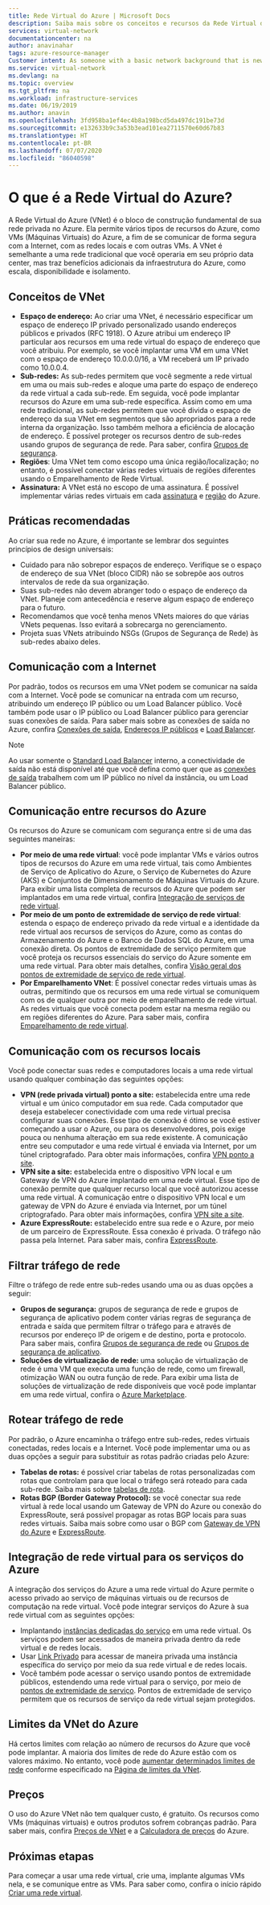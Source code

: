 ```yaml
---
title: Rede Virtual do Azure | Microsoft Docs
description: Saiba mais sobre os conceitos e recursos da Rede Virtual do Azure.
services: virtual-network
documentationcenter: na
author: anavinahar
tags: azure-resource-manager
Customer intent: As someone with a basic network background that is new to Azure, I want to understand the capabilities of Azure Virtual Network, so that my Azure resources such as VMs, can securely communicate with each other, the internet, and my on-premises resources.
ms.service: virtual-network
ms.devlang: na
ms.topic: overview
ms.tgt_pltfrm: na
ms.workload: infrastructure-services
ms.date: 06/19/2019
ms.author: anavin
ms.openlocfilehash: 3fd958ba1ef4ec4b8a198bcd5da497dc191be73d
ms.sourcegitcommit: e132633b9c3a53b3ead101ea2711570e60d67b83
ms.translationtype: HT
ms.contentlocale: pt-BR
ms.lasthandoff: 07/07/2020
ms.locfileid: "86040598"
---
```

# <a name="what-is-azure-virtual-network"></a>O que é a Rede Virtual do Azure?

A Rede Virtual do Azure (VNet) é o bloco de construção fundamental de sua rede privada no Azure. Ela permite vários tipos de recursos do Azure, como VMs (Máquinas Virtuais) do Azure, a fim de se comunicar de forma segura com a Internet, com as redes locais e com outras VMs. A VNet é semelhante a uma rede tradicional que você operaria em seu próprio data center, mas traz benefícios adicionais da infraestrutura do Azure, como escala, disponibilidade e isolamento.

## <a name="vnet-concepts"></a>Conceitos de VNet

- **Espaço de endereço:** Ao criar uma VNet, é necessário especificar um espaço de endereço IP privado personalizado usando endereços públicos e privados (RFC 1918). O Azure atribui um endereço IP particular aos recursos em uma rede virtual do espaço de endereço que você atribuiu. Por exemplo, se você implantar uma VM em uma VNet com o espaço de endereço 10.0.0.0/16, a VM receberá um IP privado como 10.0.0.4.
- **Sub-redes:** As sub-redes permitem que você segmente a rede virtual em uma ou mais sub-redes e aloque uma parte do espaço de endereço da rede virtual a cada sub-rede. Em seguida, você pode implantar recursos do Azure em uma sub-rede específica. Assim como em uma rede tradicional, as sub-redes permitem que você divida o espaço de endereço da sua VNet em segmentos que são apropriados para a rede interna da organização. Isso também melhora a eficiência de alocação de endereço. É possível proteger os recursos dentro de sub-redes usando grupos de segurança de rede. Para saber, confira [Grupos de segurança](security-overview.md).
- **Regiões**: Uma VNet tem como escopo uma única região/localização; no entanto, é possível conectar várias redes virtuais de regiões diferentes usando o Emparelhamento de Rede Virtual.
- **Assinatura:** A VNet está no escopo de uma assinatura. É possível implementar várias redes virtuais em cada [assinatura](../azure-glossary-cloud-terminology.md?toc=%2fazure%2fvirtual-network%2ftoc.json#subscription) e [região](../azure-glossary-cloud-terminology.md?toc=%2fazure%2fvirtual-network%2ftoc.json#region) do Azure.

## <a name="best-practices"></a>Práticas recomendadas

Ao criar sua rede no Azure, é importante se lembrar dos seguintes princípios de design universais:

- Cuidado para não sobrepor espaços de endereço. Verifique se o espaço de endereço de sua VNet (bloco CIDR) não se sobrepõe aos outros intervalos de rede da sua organização.
- Suas sub-redes não devem abranger todo o espaço de endereço da VNet. Planeje com antecedência e reserve algum espaço de endereço para o futuro.
- Recomendamos que você tenha menos VNets maiores do que várias VNets pequenas. Isso evitará a sobrecarga no gerenciamento.
- Projeta suas VNets atribuindo NSGs (Grupos de Segurança de Rede) às sub-redes abaixo deles.

## <a name="communicate-with-the-internet"></a>Comunicação com a Internet

Por padrão, todos os recursos em uma VNet podem se comunicar na saída com a Internet. Você pode se comunicar na entrada com um recurso, atribuindo um endereço IP público ou um Load Balancer público. Você também pode usar o IP público ou Load Balancer público para gerenciar suas conexões de saída.  Para saber mais sobre as conexões de saída no Azure, confira [Conexões de saída](../load-balancer/load-balancer-outbound-connections.md), [Endereços IP públicos](virtual-network-public-ip-address.md) e [Load Balancer](../load-balancer/load-balancer-overview.md).

>[!NOTE]
>Ao usar somente o [Standard Load Balancer](../load-balancer/load-balancer-standard-overview.md) interno, a conectividade de saída não está disponível até que você defina como quer que as [conexões de saída](../load-balancer/load-balancer-outbound-connections.md) trabalhem com um IP público no nível da instância, ou um Load Balancer público.

## <a name="communicate-between-azure-resources"></a>Comunicação entre recursos do Azure

Os recursos do Azure se comunicam com segurança entre si de uma das seguintes maneiras:

- **Por meio de uma rede virtual**: você pode implantar VMs e vários outros tipos de recursos do Azure em uma rede virtual, tais como Ambientes de Serviço de Aplicativo do Azure, o Serviço de Kubernetes do Azure (AKS) e Conjuntos de Dimensionamento de Máquinas Virtuais do Azure. Para exibir uma lista completa de recursos do Azure que podem ser implantados em uma rede virtual, confira [Integração de serviços de rede virtual](virtual-network-for-azure-services.md).
- **Por meio de um ponto de extremidade de serviço de rede virtual**: estenda o espaço de endereço privado da rede virtual e a identidade da rede virtual aos recursos de serviços do Azure, como as contas do Armazenamento do Azure e o Banco de Dados SQL do Azure, em uma conexão direta. Os pontos de extremidade de serviço permitem que você proteja os recursos essenciais do serviço do Azure somente em uma rede virtual. Para obter mais detalhes, confira [Visão geral dos pontos de extremidade de serviço de rede virtual](virtual-network-service-endpoints-overview.md).
- **Por Emparelhamento VNet**: É possível conectar redes virtuais umas às outras, permitindo que os recursos em uma rede virtual se comuniquem com os de qualquer outra por meio de emparelhamento de rede virtual. As redes virtuais que você conecta podem estar na mesma região ou em regiões diferentes do Azure. Para saber mais, confira [Emparelhamento de rede virtual](virtual-network-peering-overview.md).

## <a name="communicate-with-on-premises-resources"></a>Comunicação com os recursos locais

Você pode conectar suas redes e computadores locais a uma rede virtual usando qualquer combinação das seguintes opções:

- **VPN (rede privada virtual) ponto a site:** estabelecida entre uma rede virtual e um único computador em sua rede. Cada computador que deseja estabelecer conectividade com uma rede virtual precisa configurar suas conexões. Esse tipo de conexão é ótimo se você estiver começando a usar o Azure, ou para os desenvolvedores, pois exige pouca ou nenhuma alteração em sua rede existente. A comunicação entre seu computador e uma rede virtual é enviada via Internet, por um túnel criptografado. Para obter mais informações, confira [VPN ponto a site](../vpn-gateway/point-to-site-about.md?toc=%2fazure%2fvirtual-network%2ftoc.json#).
- **VPN site a site:** estabelecida entre o dispositivo VPN local e um Gateway de VPN do Azure implantado em uma rede virtual. Esse tipo de conexão permite que qualquer recurso local que você autorizou acesse uma rede virtual. A comunicação entre o dispositivo VPN local e um gateway de VPN do Azure é enviada via Internet, por um túnel criptografado. Para obter mais informações, confira [VPN site a site](../vpn-gateway/design.md?toc=%2fazure%2fvirtual-network%2ftoc.json#s2smulti).
- **Azure ExpressRoute:** estabelecido entre sua rede e o Azure, por meio de um parceiro de ExpressRoute. Essa conexão é privada. O tráfego não passa pela Internet. Para saber mais, confira [ExpressRoute](../expressroute/expressroute-introduction.md?toc=%2fazure%2fvirtual-network%2ftoc.json).

## <a name="filter-network-traffic"></a>Filtrar tráfego de rede

Filtre o tráfego de rede entre sub-redes usando uma ou as duas opções a seguir:

- **Grupos de segurança:** grupos de segurança de rede e grupos de segurança de aplicativo podem conter várias regras de segurança de entrada e saída que permitem filtrar o tráfego para e através de recursos por endereço IP de origem e de destino, porta e protocolo. Para saber mais, confira [Grupos de segurança de rede](security-overview.md#network-security-groups) ou [Grupos de segurança de aplicativo](security-overview.md#application-security-groups).
- **Soluções de virtualização de rede:** uma solução de virtualização de rede é uma VM que executa uma função de rede, como um firewall, otimização WAN ou outra função de rede. Para exibir uma lista de soluções de virtualização de rede disponíveis que você pode implantar em uma rede virtual, confira o [Azure Marketplace](https://azuremarketplace.microsoft.com/marketplace/apps/category/networking?page=1&subcategories=appliances).

## <a name="route-network-traffic"></a>Rotear tráfego de rede

Por padrão, o Azure encaminha o tráfego entre sub-redes, redes virtuais conectadas, redes locais e a Internet. Você pode implementar uma ou as duas opções a seguir para substituir as rotas padrão criadas pelo Azure:

- **Tabelas de rotas:** é possível criar tabelas de rotas personalizadas com rotas que controlam para que local o tráfego será roteado para cada sub-rede. Saiba mais sobre [tabelas de rota](virtual-networks-udr-overview.md#user-defined).
- **Rotas BGP (Border Gateway Protocol):** se você conectar sua rede virtual à rede local usando um Gateway de VPN do Azure ou conexão do ExpressRoute, será possível propagar as rotas BGP locais para suas redes virtuais. Saiba mais sobre como usar o BGP com [Gateway de VPN do Azure](../vpn-gateway/vpn-gateway-bgp-overview.md?toc=%2fazure%2fvirtual-network%2ftoc.json) e [ExpressRoute](../expressroute/expressroute-routing.md?toc=%2fazure%2fvirtual-network%2ftoc.json#dynamic-route-exchange).

## <a name="virtual-network-integration-for-azure-services"></a>Integração de rede virtual para os serviços do Azure

A integração dos serviços do Azure a uma rede virtual do Azure permite o acesso privado ao serviço de máquinas virtuais ou de recursos de computação na rede virtual.
Você pode integrar serviços do Azure à sua rede virtual com as seguintes opções:
- Implantando [instâncias dedicadas do serviço](virtual-network-for-azure-services.md) em uma rede virtual. Os serviços podem ser acessados de maneira privada dentro da rede virtual e de redes locais.
- Usar [Link Privado](../private-link/private-link-overview.md) para acessar de maneira privada uma instância específica do serviço por meio da sua rede virtual e de redes locais.
- Você também pode acessar o serviço usando pontos de extremidade públicos, estendendo uma rede virtual para o serviço, por meio de [pontos de extremidade de serviço](virtual-network-service-endpoints-overview.md). Pontos de extremidade de serviço permitem que os recursos de serviço da rede virtual sejam protegidos.
 

## <a name="azure-vnet-limits"></a>Limites da VNet do Azure

Há certos limites com relação ao número de recursos do Azure que você pode implantar. A maioria dos limites de rede do Azure estão com os valores máximo. No entanto, você pode [aumentar determinados limites de rede](../azure-portal/supportability/networking-quota-requests.md) conforme especificado na [Página de limites da VNet](../azure-resource-manager/management/azure-subscription-service-limits.md#networking-limits). 

## <a name="pricing"></a>Preços

O uso do Azure VNet não tem qualquer custo, é gratuito. Os recursos como VMs (máquinas virtuais) e outros produtos sofrem cobranças padrão. Para saber mais, confira [Preços de VNet](https://azure.microsoft.com/pricing/details/virtual-network/) e a [Calculadora de preços](https://azure.microsoft.com/pricing/calculator/) do Azure.

## <a name="next-steps"></a>Próximas etapas

 Para começar a usar uma rede virtual, crie uma, implante algumas VMs nela, e se comunique entre as VMs. Para saber como, confira o início rápido [Criar uma rede virtual](quick-create-portal.md).
